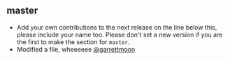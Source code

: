 ## master
* Add your own contributions to the next release on the line below this, please include your name too. Please don't set a new version if you are the first to make the section for `master`.
* Modified a file, wheeeeee [@garrettmoon](http://github.com/garrettmoon)
